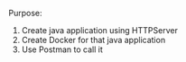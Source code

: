 Purpose:
1) Create java application  using HTTPServer 
2) Create Docker for that java application
3) Use Postman to call it
